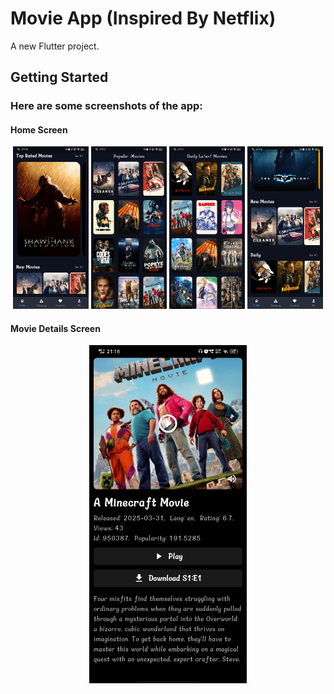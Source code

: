 # Movie App (Inspired By Netflix)

A new Flutter project.

## Getting Started

### Here are some screenshots of the app:

#### Home Screen
<p align="center">
  <img src="Assets/ScreenShots/movie_s1.jpg" width="24%">
  <img src="Assets/ScreenShots/movie_s2.jpg" width="24%">
  <img src="Assets/ScreenShots/movie_s3.jpg" width="24%">
  <img src="Assets/ScreenShots/movie_s4.jpg" width="24%">
</p>

#### Movie Details Screen
<p align="center">
  <img src="Assets/ScreenShots/movie_s5.jpg" width="50%">
</p>

